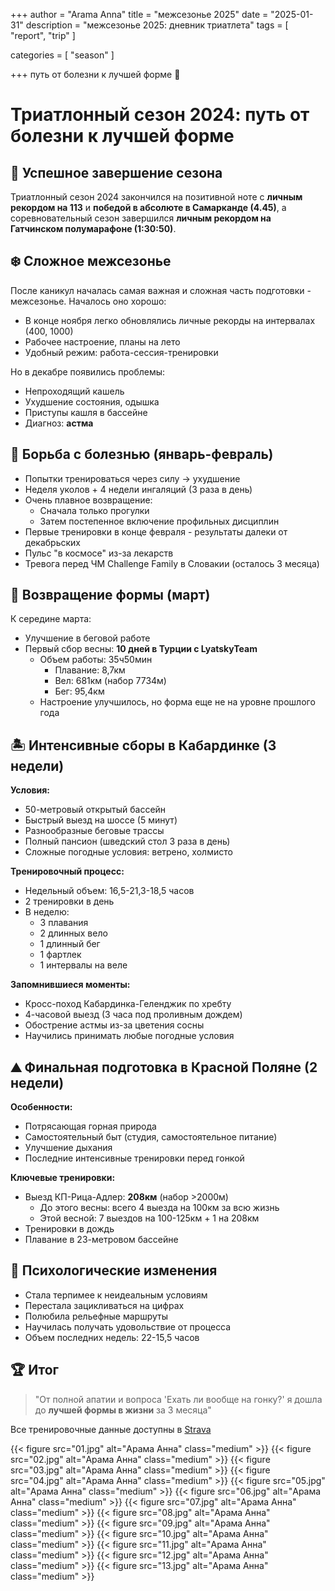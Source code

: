 +++
author = "Arama Anna"
title = "межсезонье 2025"
date = "2025-01-31"
description = "межсезонье 2025: дневник триатлета"
tags = [
    "report",
    "trip"
]

categories = [
    "season"
]

+++
путь от болезни к лучшей форме
🥇
<!--more-->
# Триатлонный сезон 2024: путь от болезни к лучшей форме

## 🏁 Успешное завершение сезона
Триатлонный сезон 2024 закончился на позитивной ноте с **личным рекордом на 113** и **победой в абсолюте в Самарканде (4.45)**, а соревновательный сезон завершился **личным рекордом на Гатчинском полумарафоне (1:30:50)**.

## ❄️ Сложное межсезонье
После каникул началась самая важная и сложная часть подготовки - межсезонье. Началось оно хорошо:
- В конце ноября легко обновлялись личные рекорды на интервалах (400, 1000)
- Рабочее настроение, планы на лето
- Удобный режим: работа-сессия-тренировки

Но в декабре появились проблемы:
- Непроходящий кашель
- Ухудшение состояния, одышка
- Приступы кашля в бассейне
- Диагноз: **астма**

## 🏥 Борьба с болезнью (январь-февраль)
- Попытки тренироваться через силу → ухудшение
- Неделя уколов + 4 недели ингаляций (3 раза в день)
- Очень плавное возвращение:
  - Сначала только прогулки
  - Затем постепенное включение профильных дисциплин
- Первые тренировки в конце февраля - результаты далеки от декабрьских
- Пульс "в космосе" из-за лекарств
- Тревога перед ЧМ Challenge Family в Словакии (осталось 3 месяца)

## 🌱 Возвращение формы (март)
К середине марта:
- Улучшение в беговой работе
- Первый сбор весны: **10 дней в Турции с LyatskyTeam**
  - Объем работы: 35ч50мин
    - Плавание: 8,7км
    - Вел: 681км (набор 7734м)
    - Бег: 95,4км
  - Настроение улучшилось, но форма еще не на уровне прошлого года

## 🏝️ Интенсивные сборы в Кабардинке (3 недели)
**Условия:**
- 50-метровый открытый бассейн
- Быстрый выезд на шоссе (5 минут)
- Разнообразные беговые трассы
- Полный пансион (шведский стол 3 раза в день)
- Сложные погодные условия: ветрено, холмисто

**Тренировочный процесс:**
- Недельный объем: 16,5-21,3-18,5 часов
- 2 тренировки в день
- В неделю:
  - 3 плавания
  - 2 длинных вело
  - 1 длинный бег
  - 1 фартлек
  - 1 интервалы на веле

**Запомнившиеся моменты:**
- Кросс-поход Кабардинка-Геленджик по хребту
- 4-часовой выезд (3 часа под проливным дождем)
- Обострение астмы из-за цветения сосны
- Научились принимать любые погодные условия

## ⛰️ Финальная подготовка в Красной Поляне (2 недели)
**Особенности:**
- Потрясающая горная природа
- Самостоятельный быт (студия, самостоятельное питание)
- Улучшение дыхания
- Последние интенсивные тренировки перед гонкой

**Ключевые тренировки:**
- Выезд КП-Рица-Адлер: **208км** (набор >2000м)
  - До этого весны: всего 4 выезда на 100км за всю жизнь
  - Этой весной: 7 выездов на 100-125км + 1 на 208км
- Тренировки в дождь
- Плавание в 23-метровом бассейне

## 💪 Психологические изменения
- Стала терпимее к неидеальным условиям
- Перестала зацикливаться на цифрах
- Полюбила рельефные маршруты
- Научилась получать удовольствие от процесса
- Объем последних недель: 22-15,5 часов

## 🏆 Итог
> "От полной апатии и вопроса 'Ехать ли вообще на гонку?' я дошла до **лучшей формы в жизни** за 3 месяца"

Все тренировочные данные доступны в [Strava](https://www.strava.com)

{{< figure src="01.jpg" alt="Арама Анна" class="medium" >}}
{{< figure src="02.jpg" alt="Арама Анна" class="medium" >}}
{{< figure src="03.jpg" alt="Арама Анна" class="medium" >}}
{{< figure src="04.jpg" alt="Арама Анна" class="medium" >}}
{{< figure src="05.jpg" alt="Арама Анна" class="medium" >}}
{{< figure src="06.jpg" alt="Арама Анна" class="medium" >}}
{{< figure src="07.jpg" alt="Арама Анна" class="medium" >}}
{{< figure src="08.jpg" alt="Арама Анна" class="medium" >}}
{{< figure src="09.jpg" alt="Арама Анна" class="medium" >}}
{{< figure src="10.jpg" alt="Арама Анна" class="medium" >}}
{{< figure src="11.jpg" alt="Арама Анна" class="medium" >}}
{{< figure src="12.jpg" alt="Арама Анна" class="medium" >}}
{{< figure src="13.jpg" alt="Арама Анна" class="medium" >}}
